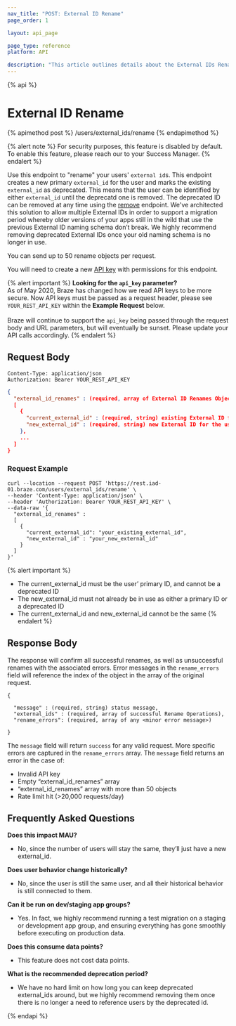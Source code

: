 ```yaml
---
nav_title: "POST: External ID Rename"
page_order: 1

layout: api_page

page_type: reference
platform: API

description: "This article outlines details about the External IDs Rename endpoint."
---
```

{% api %}
# External ID Rename
{% apimethod post %}
/users/external_ids/rename
{% endapimethod %}

{% alert note %}
For security purposes, this feature is disabled by default. To enable this feature, please reach our to your Success Manager.
{% endalert %}

Use this endpoint to "rename" your users' `external id`s. This endpoint creates a new primary `external_id` for the user and marks the existing `external_id` as deprecated. This means that the user can be identified by either `external_id` until the deprecatd one is removed. The deprecated ID can be removed at any time using the [remove]({{site.baseurl}}/api/endpoints/user_data/external_id_migration/post_external_ids_remove) endpoint. We've architected this solution to allow multiple External IDs in order to support a migration period whereby older versions of your apps still in the wild that use the previous External ID naming schema don’t break. We highly recommend removing deprecated External IDs once your old naming schema is no longer in use.

You can send up to 50 rename objects per request.

You will need to create a new [API key]({{site.baseurl}}/api/api_key/) with permissions for this endpoint.

{% alert important %}
__Looking for the `api_key` parameter?__<br>As of May 2020, Braze has changed how we read API keys to be more secure. Now API keys must be passed as a request header, please see `YOUR_REST_API_KEY` within the __Example Request__ below.<br><br>Braze will continue to support the `api_key` being passed through the request body and URL parameters, but will eventually be sunset. Please update your API calls accordingly.
{% endalert %}

## Request Body

```
Content-Type: application/json
Authorization: Bearer YOUR_REST_API_KEY
```

```json
{
  "external_id_renames" : (required, array of External ID Renames Object)
  [
    {
      "current_external_id" : (required, string) existing External ID for the user,
      "new_external_id" : (required, string) new External ID for the user, must be unique
    },
    ...
  ]
}
```

### Request Example
```
curl --location --request POST 'https://rest.iad-01.braze.com/users/external_ids/rename' \
--header 'Content-Type: application/json' \
--header 'Authorization: Bearer YOUR_REST_API_KEY' \
--data-raw '{
  "external_id_renames" : 
  [
    {
      "current_external_id": "your_existing_external_id",
      "new_external_id" : "your_new_external_id"
    }
  ]
}'
```
{% alert important %}
- The current_external_id must be the user’ primary ID, and cannot be a deprecated ID
- The new_external_id must not already be in use as either a primary ID or a deprecated ID
- The current_external_id and new_external_id cannot be the same
{% endalert %}

## Response Body
The response will confirm all successful renames, as well as unsuccessful renames with the associated errors. Error messages in the `rename_errors` field will reference the index of the object in the array of the original request.

```
{

  "message" : (required, string) status message,
  "external_ids" : (required, array of successful Rename Operations),
  "rename_errors": (required, array of any <minor error message>)

}
```

The `message` field will return `success` for any valid request. More specific errors are captured in the `rename_errors` array. The `message` field returns an error in the case of:
- Invalid API key
- Empty “external_id_renames” array
- “external_id_renames” array with more than 50 objects
- Rate limit hit (>20,000 requests/day)

## Frequently Asked Questions

__Does this impact MAU?__
- No, since the number of users will stay the same, they’ll just have a new external_id.

__Does user behavior change historically?__
- No, since the user is still the same user, and all their historical behavior is still connected to them.

__Can it be run on dev/staging app groups?__
- Yes. In fact, we highly recommend running a test migration on a staging or development app group, and ensuring everything has gone smoothly before executing on production data.

__Does this consume data points?__
- This feature does not cost data points.

__What is the recommended deprecation period?__
- We have no hard limit on how long you can keep deprecated external_ids around, but we highly recommend removing them once there is no longer a need to reference users by the deprecated id.

{% endapi %}

[1]: {{site.baseurl}}/api/endpoints/user_data/external_id_migration/post_external_ids_remove
